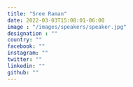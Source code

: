 ```yaml
---
title: "Sree Raman"
date: 2022-03-03T15:08:01-06:00
image : "/images/speakers/speaker.jpg"
designation : ""
country: ""
facebook: ""
instagram: ""
twitter: ""
linkedin: ""
github: ""
---
```

